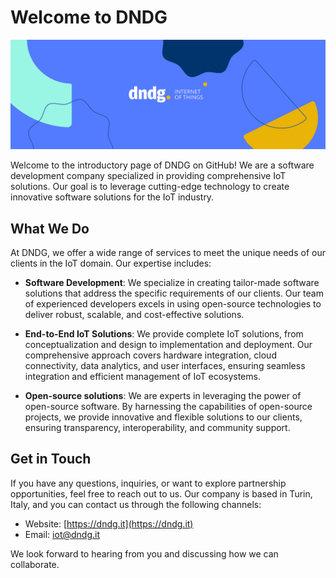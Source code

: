 # Welcome to DNDG

![DNDG Logo](./banner.jpg)

Welcome to the introductory page of DNDG on GitHub! We are a software development company specialized in providing comprehensive IoT solutions. Our goal is to leverage cutting-edge technology to create innovative software solutions for the IoT industry.

## What We Do

At DNDG, we offer a wide range of services to meet the unique needs of our clients in the IoT domain. Our expertise includes:

- **Software Development**: We specialize in creating tailor-made software solutions that address the specific requirements of our clients. Our team of experienced developers excels in using open-source technologies to deliver robust, scalable, and cost-effective solutions.

- **End-to-End IoT Solutions**: We provide complete IoT solutions, from conceptualization and design to implementation and deployment. Our comprehensive approach covers hardware integration, cloud connectivity, data analytics, and user interfaces, ensuring seamless integration and efficient management of IoT ecosystems.

- **Open-source solutions**: We are experts in leveraging the power of open-source software. By harnessing the capabilities of open-source projects, we provide innovative and flexible solutions to our clients, ensuring transparency, interoperability, and community support.

## Get in Touch

If you have any questions, inquiries, or want to explore partnership opportunities, feel free to reach out to us. Our company is based in Turin, Italy, and you can contact us through the following channels:

- Website: [https://dndg.it](https://dndg.it)
- Email: iot@dndg.it

We look forward to hearing from you and discussing how we can collaborate.
